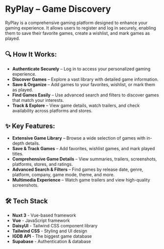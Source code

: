 # RyPlay – Game Discovery

RyPlay is a comprehensive gaming platform designed to enhance your gaming experience. It allows users to register and log in securely, enabling them to save their favorite games, create a wishlist, and mark games as played.

## 🔍 How It Works:

- **Authenticate Securely** – Log in to access your personalized gaming experience.
- **Discover Games** – Explore a vast library with detailed game information.
- **Save & Organize** – Add games to your favorites, wishlist, or mark them as played.
- **Find Games Easily** – Use advanced search and filters to discover games that match your interests.
- **Track & Explore** – View game details, watch trailers, and check availability across platforms and stores.

## ✨ Key Features:

- **Extensive Game Library** – Browse a wide selection of games with in-depth details.
- **Save & Track Games** – Add favorites, wishlist games, and mark played titles.
- **Comprehensive Game Details** – View summaries, trailers, screenshots, platforms, stores, and ratings.
- **Advanced Search & Filters** – Find games by release date, genre, platform, company, game mode, theme, and more.
- **Multimedia Experience** – Watch game trailers and view high-quality screenshots.

## 🛠️ Tech Stack

- **Nuxt 3** - Vue-based framework
- **Vue** - JavaScript framework
- **DaisyUI** - Tailwind CSS component library
- **Tailwind CSS** - Styling and UI design
- **IGDB API** - The biggest game database
- **Supabase** - Authentication & database

